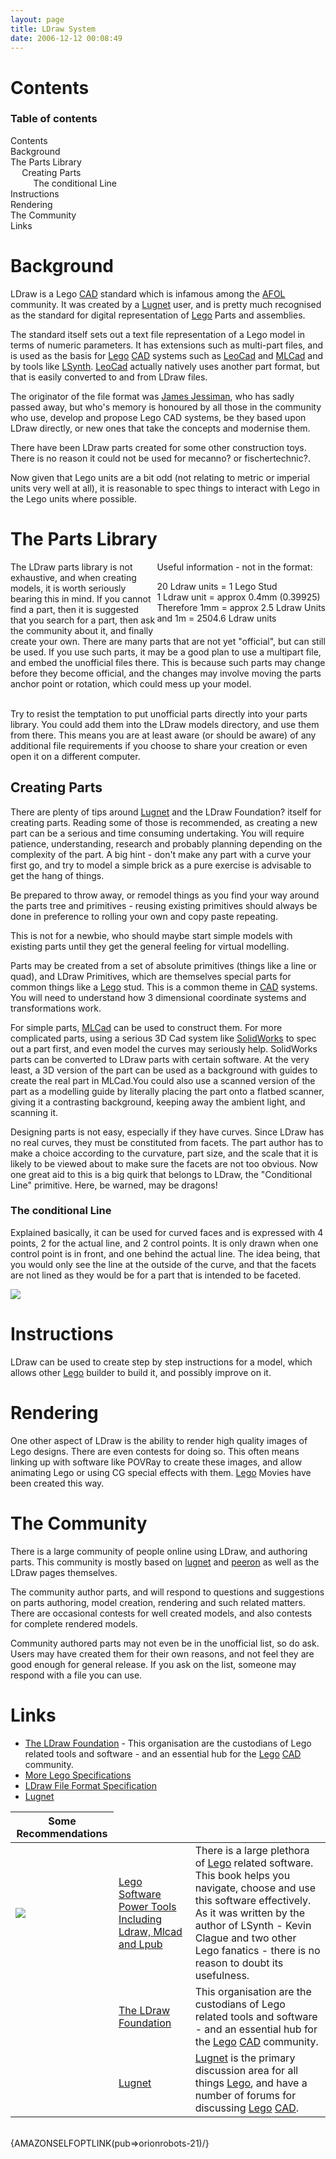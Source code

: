 ```yaml
---
layout: page
title: LDraw System
date: 2006-12-12 00:08:49
---
```

<h1  id="Contents">Contents</h1>
<p><div id="toc"><div id="toctitle"><h3>Table of contents</h3></div><ul class="toc"><li><a class="link" href="#Contents">Contents</a>
</li><li><a class="link" href="#Background">Background</a>
</li><li><a class="link" href="#The_Parts_Library">The Parts Library</a>
<ul><li><a class="link" href="#Creating_Parts">Creating Parts</a>
<ul><li><a class="link" href="#The_conditional_Line">The conditional Line</a>
</li></ul></li></ul></li><li><a class="link" href="#Instructions">Instructions</a>
</li><li><a class="link" href="#Rendering">Rendering</a>
</li><li><a class="link" href="#The_Community">The Community</a>
</li><li><a class="link" href="#Links">Links</a>
</li></ul><!--toc--></div>
</p>
<h1  id="Background">Background</h1>
<p>LDraw is a Lego <a class="wiki" href="/wiki/cad.html" title="Computer Aided Design">CAD</a> standard which is infamous among the <a class="wiki" href="/wiki/afol.html" title="Adult Fan Of Lego">AFOL</a> community.  It was created by a <a class="wiki" href="/wiki/lugnet.html" title="Lego Users Group Network">Lugnet</a> user, and is pretty much recognised as the standard for digital representation of <a class="wiki" href="/wiki/lego.html" title="The best known construction toy">Lego</a> Parts and assemblies.
</p>
<p>The standard itself sets out a text file representation of a Lego model in terms of numeric parameters. It has extensions such as multi-part files, and is used as the basis for <a class="wiki" href="/wiki/lego.html" title="The best known construction toy">Lego</a> <a class="wiki" href="/wiki/cad.html" title="Computer Aided Design">CAD</a> systems such as <a class="wiki" href="/wiki/leocad.html" title="The Open Source Lego CAD System">LeoCad</a> and <a class="wiki" href="/wiki/mlcad.html" title="MLCad">MLCad</a> and by tools like <a class="wiki" href="/wiki/lsynth.html" title="LSynth">LSynth</a>. <a class="wiki" href="/wiki/leocad.html" title="The Open Source Lego CAD System">LeoCad</a> actually natively uses another part format, but that is easily converted to and from LDraw files.
</p>
<p>The originator of the file format was <a class="wiki" href="/wiki/james_jessiman.html" title="James Jessiman">James Jessiman</a>, who has sadly passed away, but who's memory is honoured by all those in the community who use, develop and propose Lego CAD systems, be they based upon LDraw directly, or new ones that take the concepts and modernise them.
</p>
<p>There have been LDraw parts created for some other construction toys. There is no reason it could not be used for mecanno<a class="wiki wikinew for-review" title="Create page: mecanno">?</a> or fischertechnic<a class="wiki wikinew for-review" title="Create page: fischertechnic">?</a>.
</p>
<p>Now given that Lego units are a bit odd (not relating to metric or imperial units very well at all), it is reasonable to spec things to interact with Lego in the Lego units where possible.
</p>
<h1  id="The_Parts_Library">The Parts Library</h1>
<div style=" float: right;"><div class="cbox " style=";;margin:0;;"><div class="cbox-title">Useful information - not in the format:</div><div class="cbox-data">
<p>20 Ldraw units = 1 Lego Stud
<br/>1 Ldraw unit = approx 0.4mm (0.39925)
<br/>Therefore 1mm = approx 2.5 Ldraw Units
<br/>and 1m = 2504.6 Ldraw units
</p>
</div></div></div>The LDraw parts library is not exhaustive, and when creating models, it is worth seriously bearing this in mind. If you cannot find a part, then it is suggested that you search for a part, then ask the community about it, and finally create your own. There are many parts that are not yet "official", but can still be used. If you use such parts, it may be a good plan to use a multipart file, and embed the unofficial files there. This is because such parts may change before they become official, and the changes may involve moving the parts anchor point or rotation, which could mess up your model.
<p>
<br/>Try to resist the temptation to put unofficial parts directly into your parts library. You could add them into the LDraw models directory, and use them from there. This means you are at least aware (or should be aware) of any additional file requirements if you choose to share your creation or even open it on a different computer.
</p>
<h2  id="Creating_Parts">Creating Parts</h2>
<p>There are plenty of tips around <a class="wiki" href="/wiki/lugnet.html" title="Lego Users Group Network">Lugnet</a> and the LDraw Foundation<a class="wiki wikinew for-review" title="Create page: LDraw Foundation">?</a> itself for creating parts. Reading some of those is recommended, as creating a new part can be a serious and time consuming undertaking. You will require patience, understanding, research and probably planning depending on the complexity of the part. A big hint - don't make any part with a curve your first go, and try to model a simple brick as a pure exercise is advisable to get the hang of things.
</p>
<p>Be prepared to throw away, or remodel things as you find your way around the parts tree and primitives - reusing existing primitives should always be done in preference to rolling your own and copy paste repeating.
</p>
<p>This is not for a newbie, who should maybe start simple models with existing parts until they get the general feeling for virtual modelling.
</p>
<p>Parts may be created from a set of absolute primitives (things like a line or quad), and LDraw Primitives, which are themselves special parts for common things like a <a class="wiki" href="/wiki/lego.html" title="The best known construction toy">Lego</a> stud. This is a common theme in <a class="wiki" href="/wiki/cad.html" title="Computer Aided Design">CAD</a> systems. You will need to understand how 3 dimensional coordinate systems and transformations work.
</p>
<p>For simple parts, <a class="wiki" href="/wiki/mlcad.html" title="MLCad">MLCad</a> can be used to construct them. For more complicated parts, using a serious 3D Cad system like <a class="wiki" href="/wiki/solidworks.html" title="A 3D Solid Modelling System">SolidWorks</a> to spec out a part first, and even model the curves may seriously help. SolidWorks parts can be converted to LDraw parts with certain software.  At the very least, a 3D version of the part can be used as a background with guides to create the real part in MLCad.You could also use a scanned version of the part as a modelling guide by literally placing the part onto a flatbed scanner, giving it a contrasting background, keeping away the ambient light, and scanning it.
</p>
<p>Designing parts is not easy, especially if they have curves. Since LDraw has no real curves, they must be constituted from facets. The part author has to make a choice according to the curvature, part size, and the scale that it is likely to be viewed about to make sure the facets are not too obvious. Now one great aid to this is a big quirk that belongs to LDraw, the "Conditional Line" primitive. Here, be warned, may be dragons!
</p>
<h3  id="The_conditional_Line">The conditional Line</h3>
<p>Explained basically, it can be used for curved faces and is expressed with 4 points, 2 for the actual line, and 2 control points. It is only drawn when one control point is in front, and one behind the actual line. The idea being, that you would only see the line at the outside of the curve, and that the facets are not lined as they would be for a part that is intended to be faceted.
</p>
<p><img class="img-responsive" src="tiki-download_wiki_attachment.php?attId=18&amp;page=LDraw"/>
</p>
<h1  id="Instructions">Instructions</h1>
<p>LDraw can be used to create step by step instructions for a model, which allows other <a class="wiki" href="/wiki/lego.html" title="The best known construction toy">Lego</a> builder to build it, and possibly improve on it.
</p>
<h1  id="Rendering">Rendering</h1>
<p>One other aspect of LDraw is the ability to render high quality images of Lego designs. There are even contests for doing so. This often means linking up with software like POVRay to create these images, and allow animating Lego or using CG special effects with them. <a class="wiki" href="/wiki/lego.html" title="The best known construction toy">Lego</a> Movies have been created this way.
</p>
<h1  id="The_Community">The Community</h1>
<p>There is a large community of people online using LDraw, and authoring parts. This community is mostly based on <a class="wiki" href="/wiki/lugnet.html" title="Lego Users Group Network">lugnet</a> and <a class="wiki" href="/wiki/peeron.html" title="Online database of Lego Sets and Parts">peeron</a> as well as the LDraw pages themselves.
</p>
<p>The community author parts, and will respond to questions and suggestions on parts authoring, model creation, rendering and such related matters. There are occasional contests for well created models, and also contests for complete rendered models.
</p>
<p>Community authored parts may not even be in the unofficial list, so do ask. Users may have created them for their own reasons, and not feel they are good enough for general release. If you ask on the list, someone may respond with a file you can use.
</p>
<h1  id="Links">Links</h1>
<ul><li> <a class="wiki" href="tiki-directory_redirect.php?siteId=58" rel="">The LDraw Foundation</a> - This organisation are the custodians of Lego related tools and software - and an essential hub for the <a class="wiki" href="/wiki/lego.html" title="The best known construction toy">Lego</a> <a class="wiki" href="/wiki/cad.html" title="Computer Aided Design">CAD</a> community.
</li><li> <a class="wiki" href="/wiki/lego_specifications.html" title="Lego Specifications">More Lego Specifications</a>
</li><li> <a class="wiki" href="tiki-directory_redirect.php?siteId=59" rel="">LDraw File Format Specification</a>
</li><li> <a class="wiki" href="/wiki/lugnet.html" title="Lego Users Group Network">Lugnet</a>
</li></ul><p>
</p>
<table class="normal" id="fancytable_1"> <thead> <tr> <th>Some Recommendations</th> </tr> </thead> <tbody> <tr> <td class="odd"> <a class="internal" href="http://www.amazon.co.uk/exec/obidos/ASIN/1931836760/orionrobots-21" target="_blank"> <img class="img-responsive" src="image43"/> </a> </td> <td class="odd"> <a  href="http://www.amazon.co.uk/exec/obidos/ASIN/1931836760/orionrobots-21" rel="external" target="_blank">Lego Software Power Tools Including Ldraw, Mlcad and Lpub</a> </td> <td class="odd"> There is a large plethora of <a class="wiki" href="/wiki/lego.html" title="The best known construction toy">Lego</a> related software. This book helps you navigate, choose and use this software effectively. As it was written by the author of LSynth - Kevin Clague and two other Lego fanatics - there is no reason to doubt its usefulness.</td> </tr> <tr> <td class="even"></td> <td class="even"> <a class="wiki" href="tiki-directory_redirect.php?siteId=58" rel="">The LDraw Foundation</a> </td> <td class="even"> This organisation are the custodians of Lego related tools and software - and an essential hub for the <a class="wiki" href="/wiki/lego.html" title="The best known construction toy">Lego</a> <a class="wiki" href="/wiki/cad.html" title="Computer Aided Design">CAD</a> community.</td> </tr> <tr> <td class="odd"></td> <td class="odd"> <a class="wiki" href="tiki-directory_redirect.php?siteId=9" rel="">Lugnet</a> </td> <td class="odd"> <a class="wiki" href="/wiki/lugnet.html" title="Lego Users Group Network">Lugnet</a> is the primary discussion area for all things <a class="wiki" href="/wiki/lego.html" title="The best known construction toy">Lego</a>, and have a number of forums for discussing <a class="wiki" href="/wiki/lego.html" title="The best known construction toy">Lego</a> <a class="wiki" href="/wiki/cad.html" title="Computer Aided Design">CAD</a>.</td> </tr> </tbody> </table>
<p>
<br/>{AMAZONSELFOPTLINK(pub=&gt;orionrobots-21)/}
</p>
